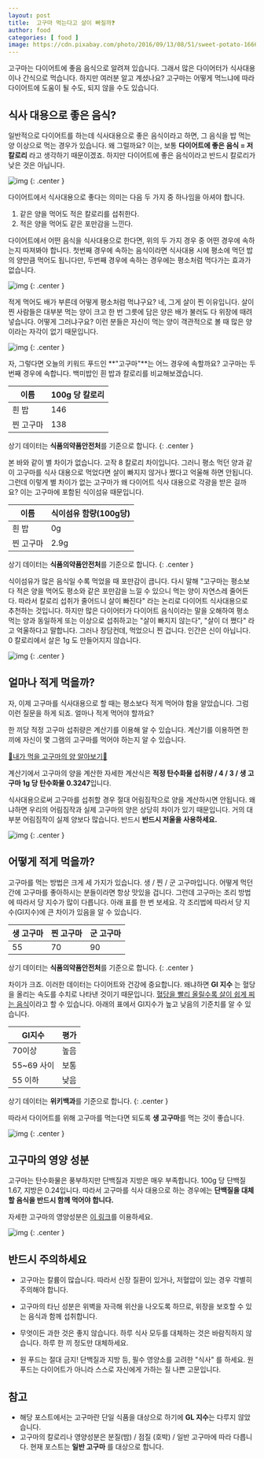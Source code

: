 ```yaml
---
layout: post
title:  고구마 먹는다고 살이 빠질까❓
author: food
categories: [ food ]
image: https://cdn.pixabay.com/photo/2016/09/13/08/51/sweet-potato-1666707_960_720.jpg
---
```


고구마는 다이어트에 좋음 음식으로 알려져 있습니다. 그래서 많은 다이어터가 식사대용이나 간식으로 먹습니다. 하지만 여러분 알고 계셨나요? 고구마는 어떻게 먹느냐에 따라 다이어트에 도움이 될 수도, 되지 않을 수도 있습니다.

##  식사 대용으로 좋은 음식?

일반적으로 다이어트를 하는데 식사대용으로 좋은 음식이라고 하면, 그 음식을 밥 먹는 양 이상으로 먹는 경우가 있습니다. 왜 그럴까요?
이는, 보통 **다이어트에 좋은 음식 = 저칼로리** 라고 생각하기 때문이겠죠. 하지만 다이어트에 좋은 음식이라고 반드시 칼로리가 낮은 것은 아닙니다. 

![img](https://c.tenor.com/M-qIid082IsAAAAi/what-surprise.gif)
{: .center }

다이어트에서 식사대용으로 좋다는 의미는 다음 두 가지 중 하나임을 아셔야 합니다.

1.  같은 양을 먹어도 적은 칼로리를 섭취한다.
2.  적은 양을 먹어도 같은 포만감을 느낀다.

다이어트에서 어떤 음식을 식사대용으로 한다면, 위의 두 가지 경우 중 어떤 경우에 속하는지 따져봐야 합니다. 첫번째 경우에 속하는 음식이라면 식사대용 시에 평소에 먹던 밥의 양만큼 먹어도 됩니다만, 두번째 경우에 속하는 경우에는 평소처럼 먹다가는 효과가 없습니다. 

![img](https://media1.giphy.com/media/Dg4bJOS0OpyzC/giphy.gif?cid=790b76112835aef0e838542b0020033fbdca84a4a9cc7f25&rid=giphy.gif&ct=g)
{: .center }

적게 먹어도 배가 부른데 어떻게 평소처럼 먹냐구요? <span class="spoiler">네, 그게 살이 찐 이유입니다. 살이 찐 사람들은 대부분 먹는 양이 크고 한 번 그릇에 담은 양은 배가 불러도 다 위장에 때려 넣습니다. 어떻게 그러냐구요? 이런 분들은 자신이 먹는 양이 객관적으로 볼 때 많은 양이라는 자각이 없기 때문입니다.</span>

![img](https://media4.giphy.com/media/jquDWJfPUMCiI/200.webp?cid=ecf05e47bqyqok7f1ykduq0cpvgi7rttqr6lss1b7qshdoqn&rid=200.webp&ct=g)
{: .center }

자, 그렇다면 오늘의 키워드 푸드인 **"고구마"**는 어느 경우에 속할까요? 고구마는 두번째 경우에 속합니다. 백미밥인 흰 밥과 칼로리를 비교해보겠습니다.

|이름|100g 당 칼로리|
|---|---|
|흰 밥|146|
|찐 고구마|138|

상기 데이터는 **식품의약품안전처**를 기준으로 합니다.
{: .center }

본 바와 같이 별 차이가 없습니다. 고작 8 칼로리 차이입니다. 그러니 평소 먹던 양과 같이 고구마를 식사 대용으로 먹었다면 살이 빠지지 않거나 쪘다고 억울해 하면 안됩니다. 그런데 이렇게 별 차이가 없는 고구마가 왜 다이어트 식사 대용으로 각광을 받은 걸까요? 이는 고구마에 포함된 식이섬유 때문입니다.

|이름|식이섬유 함량(100g당)|
|---|---|
|흰 밥|0g|
|찐 고구마|2.9g|

상기 데이터는 **식품의약품안전처**를 기준으로 합니다.
{: .center }

식이섬유가 많은 음식일 수록 먹었을 때 포만감이 큽니다. 다시 말해 "고구마는 평소보다 적은 양을 먹어도 평소와 같은 포만감을 느낄 수 있으니 먹는 양이 자연스레 줄어든다. 따라서 칼로리 섭취가 줄어드니 살이 빠진다" 라는 논리로 다이어트 식사대용으로 추천하는 것입니다. 하지만 많은 다이어터가 다이어트 음식이라는 말을 오해하여 평소 먹는 양과 동일하게 또는 이상으로 섭취하고는 "살이 빠지지 않는다", "살이 더 쪘다" 라고 억울하다고 말합니다. 그러나 장담컨데, 먹었으니 찐 겁니다. 인간은 신이 아닙니다. 0 칼로리에서 살은 1g 도 만들어지지 않습니다.

![img](https://media4.giphy.com/media/qIfG2193qAwGgw4hdg/200.webp?cid=ecf05e474xjd6gk0daqhnqf30e5vyhzh6dnvb5k33mygqw7f&rid=200.webp&ct=g)
{: .center }

## 얼마나 적게 먹을까?

자, 이제 고구마를 식사대용으로 할 때는 평소보다 적게 먹어야 함을 알았습니다. 그럼 이런 질문을 하게 되죠. 얼마나 적게 먹어야 할까요?

한 끼당 적정 고구마 섭취량은 계산기를 이용해 알 수 있습니다. 계산기를 이용하면 한 끼에 자신이 몇 그램의 고구마를 먹어야 하는지 알 수 있습니다.

[💫내가 먹을 고구마의 양 알아보기🍭](https://oneido.github.io/dietReviews/calculator)

계산기에서 고구마의 양을 계산한 자세한 계산식은 <span class="spoiler">**적정 탄수화물 섭취량 / 4 / 3 / 생 고구마 1g 당 탄수화물 0.3247**</span>입니다.

식사대용으로써 고구마를 섭취할 경우 절대 어림짐작으로 양을 계산하시면 안됩니다. 왜냐하면 우리의 어림짐작과 실제 고구마의 양은 상당히 차이가 있기 때문입니다. 거의 대부분 어림짐작이 실제 양보다 많습니다. 반드시 **반드시 저울을 사용하세요.** 

![img](https://media1.giphy.com/media/exQrMRVK2x9rW/giphy.webp?cid=ecf05e477o8bnxezvft3tnoswz6tgu3wz9uftppm8rpxlg9d&rid=giphy.webp&ct=g)
{: .center }

##  어떻게 적게 먹을까?

고구마를 먹는 방법은 크게 세 가지가 있습니다. 생 / 찐 / 군 고구마입니다. 어떻게 먹던간에 고구마를 좋아하시는 분들이라면 항상 맛있을 겁니다. 그런데 고구마는 조리 방법에 따라서 당 지수가 많이 다릅니다. 아래 표를 한 번 보세요. 각 조리법에 따라서 당 지수(GI지수)에 큰 차이가 있음을 알 수 있습니다.

|생 고구마|찐 고구마|군 고구마|
|---|---|---|
|55|70|90|

상기 데이터는 **식품의약품안전처**를 기준으로 합니다.
{: .center }

차이가 크죠. 이러한 데이터는 다이어트와 건강에 중요합니다. 왜냐하면 **GI 지수** 는 혈당을 올리는 속도를 수치로 나타낸 것이기 때문입니다. <u>혈당을 빨리 올릴수록 살이 쉽게 찌는 음식</u>이라고 할 수 있습니다. 아래의 표에서 GI지수가 높고 낮음의 기준치를 알 수 있습니다.

|GI지수|평가|
|---|---|
|70이상|높음|
|55~69 사이|보통|
|55 이하|낮음|

상기 데이터는 **위키백과**를 기준으로 합니다.
{: .center }

따라서 다이어트를 위해 고구마를 먹는다면 되도록 **생 고구마**를 먹는 것이 좋습니다. 

![img](https://media2.giphy.com/media/4a4kPMfebouo3uo74u/200.webp?cid=ecf05e47r5482wcbvge5fpwnnx9az0n0pspt0gzs484ctndt&rid=200.webp&ct=g)
{: .center }

## 고구마의 영양 성분

고구마는 탄수화물은 풍부하지만 단백질과 지방은 매우 부족합니다. 100g 당 단백질 1.67, 지방은 0.24입니다. 따라서 고구마를 식사 대용으로 하는 경우에는 **단백질을 대체할 음식을 반드시 함께 먹어야 합니다.**

자세한 고구마의 영양성분은 [이 링크](https://docs.google.com/spreadsheets/d/e/2PACX-1vR-towOLr3ZoPPQP_hmP-ZkTc5lhx5FJbEyk8RhWAXozncreNF7eUB_U7Nk6rdbCT94X6t56zXXkzO_/pubhtml)를 이용하세요.

![img](https://media3.giphy.com/media/LpM872FjZASlTCw2uK/200w.webp?cid=ecf05e47scfz2jessmncwx7ovmluoymped5myz23ojqt9ib5&rid=200w.webp&ct=g)
{: .center }

## 반드시 주의하세요

-   고구마는 칼륨이 많습니다. 따라서 신장 질환이 있거나, 저혈압이 있는 경우 각별히 주의해야 합니다.

-   고구마의 타닌 성분은 위벽을 자극해 위산을 나오도록 하므로, 위장을 보호할 수 있는 음식과 함께 섭취합니다.

-   무엇이든 과한 것은 좋지 않습니다. 하루 식사 모두를 대체하는 것은 바람직하지 않습니다. 하루 한 끼 정도만 대체하세요. 

-   원 푸드는 절대 금지! 단백질과 지방 등, 필수 영양소를 고려한 "식사" 를 하세요. 원푸드는 다이어트가 아니라 스스로 자신에게 가하는 질 나쁜 고문입니다.


##  참고

-   해당 포스트에서는 고구마란 단일 식품을 대상으로 하기에 **GL 지수**는 다루지 않았습니다.
-   고구마의 칼로리나 영양성분은 분질(밤) / 점질 (호박) / 일반 고구마에 따라 다릅니다. 현재 포스트는 **일반 고구마** 를 대상으로 합니다.